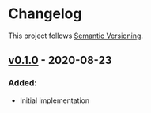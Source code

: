 # Changelog

This project follows [Semantic Versioning](https://semver.org/spec/v2.0.0.html).

## [v0.1.0](https://crates.io/crates/sized_matrix/0.1.0) - 2020-08-23

### Added:
* Initial implementation
